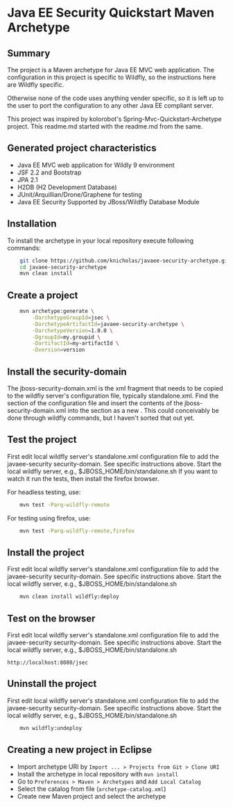 Java EE Security Quickstart Maven Archetype
=========================================

Summary
-------
The project is a Maven archetype for Java EE MVC web application. The configuration in 
this project is specific to Wildfly, so the instructions here are Wildfly specific. 

Otherwise none of the code uses anything vender specific, so it is left up to the user 
to port the configuration to any other Java EE compliant server.

This project was inspired by kolorobot's Spring-Mvc-Quickstart-Archetype project.
This readme.md started with the readme.md from the same.

Generated project characteristics
-------------------------
* Java EE MVC web application for Wildly 9 environment
* JSF 2.2 and Bootstrap
* JPA 2.1
* H2DB (H2 Development Database) 
* JUnit/Arquillian/Drone/Graphene for testing
* Java EE Security Supported by JBoss/Wildfly Database Module 

Installation
------------

To install the archetype in your local repository execute following commands:

```bash
    git clone https://github.com/knicholas/javaee-security-archetype.git
    cd javaee-security-archetype
    mvn clean install
```

Create a project
----------------

```bash
    mvn archetype:generate \
        -DarchetypeGroupId=jsec \
        -DarchetypeArtifactId=javaee-security-archetype \
        -DarchetypeVersion=1.0.0 \
        -DgroupId=my.groupid \
        -DartifactId=my-artifactId \
        -Dversion=version
```

Install the security-domain
----------------

The jboss-security-domain.xml is the xml fragment that needs to be
copied to the wildfly server's configuration file, typically
standalone.xml. Find the <security-domains> section of the
configuration file and insert the contents of the jboss-security-domain.xml
into the section as a new <security-domain>. This could conceivably be 
done through wildfly commands, but I haven't sorted that out yet.   

Test the project
----------------

First edit local wildfly server's standalone.xml configuration file to 
add the javaee-security security-domain. See specific instructions above.
Start the local wildfly server, e.g., $JBOSS_HOME/bin/standalone.sh
If you want to watch it run the tests, then install the firefox browser.

For headless testing, use:
```bash
    mvn test -Parq-wildfly-remote
```

For testing using firefox, use:
```bash
    mvn test -Parq-wildfly-remote,firefox
```

Install the project
----------------

First edit local wildfly server's standalone.xml configuration file to 
add the javaee-security security-domain. See specific instructions above.
Start the local wildfly server, e.g., $JBOSS_HOME/bin/standalone.sh

```bash
    mvn clean install wildfly:deploy
```

Test on the browser
-------------------

First edit local wildfly server's standalone.xml configuration file to 
add the javaee-security security-domain. See specific instructions above.
Start the local wildfly server, e.g., $JBOSS_HOME/bin/standalone.sh

    http://localhost:8080/jsec


Uninstall the project
----------------

First edit local wildfly server's standalone.xml configuration file to 
add the javaee-security security-domain. See specific instructions above.
Start the local wildfly server, e.g., $JBOSS_HOME/bin/standalone.sh

```bash
    mvn wildfly:undeploy
```

Creating a new project in Eclipse
----------------------------------

* Import archetype URI by `Import ... > Projects from Git > Clone URI`
* Install the archetype in local repository with `mvn install`
* Go to `Preferences > Maven > Archetypes` and `Add Local Catalog`
* Select the catalog from file (`archetype-catalog.xml`) 
* Create new Maven project and select the archetype
